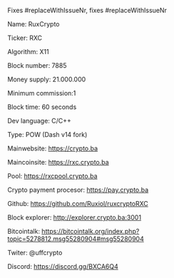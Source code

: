 <!-- 
- make yourself familiar with the CONTRIBUTING.md if you have not already (https://github.com/bisq-network/bisq/blob/master/CONTRIBUTING.md)
- make sure you follow our [coding style guidelines][https://github.com/bisq-network/style/issues)
- pick a descriptive title
- provide some meaningful PR description below
- create the PR
- in case you receive a "Change request" and/or a NACK, please react within 30 days. If not, we will close your PR and it can not be up for compensation.
- After addressing the change request, __please re-request a review!__ Otherwise we might miss your PR as we tend to only look at pull requests tagged with a "review required".
-->

Fixes #replaceWithIssueNr, fixes #replaceWithIssueNr

Name: RuxCrypto

Ticker: RXC

Algorithm: X11

Block number: 7885

Money supply: 21.000.000

Minimum commission:1

Block time: 60 seconds

Dev language: C/C++

Type: POW (Dash v14 fork)


Mainwebsite: https://crypto.ba

Maincoinsite: https://rxc.crypto.ba

Pool: https://rxcpool.crypto.ba

Crypto payment procesor: https://pay.crypto.ba

Github: https://github.com/Ruxiol/ruxcryptoRXC

Block explorer: http://explorer.crypto.ba:3001

Bitcointalk: https://bitcointalk.org/index.php?topic=5278812.msg55280904#msg55280904

Twiter: @uffcrypto

Discord: https://discord.gg/BXCA6Q4
